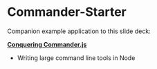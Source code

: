 # Commander-Starter

Companion example application to this slide deck:

<b>[Conquering Commander.js](https://slides.com/timsanteford/conquering-commander-js)</b>
- Writing large command line tools in Node


